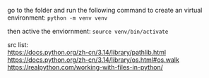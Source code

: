 go to the folder and run the following command to create an virtual environment:
`python -m venv venv` 

then active the enviornment:
`source venv/bin/activate`

src list:\
<https://docs.python.org/zh-cn/3.14/library/pathlib.html>
<https://docs.python.org/zh-cn/3.14/library/os.html#os.walk>
<https://realpython.com/working-with-files-in-python/>